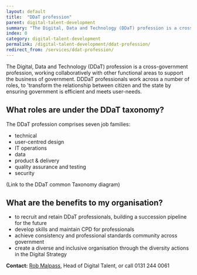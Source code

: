 ```yaml
---
layout: default
title:  "DDaT profession"
parent: digital-talent-development
summary: "The Digital, Data and Technology (DDaT) profession is a cross-government profession, working collaboratively with other functional areas to support the business of government."
index: 0
category: digital-talent-development
permalink: /digital-talent-development/ddat-profession/
redirect_from: /services/ddat-profession/
---
```


The Digital, Data and Technology (DDaT) profession is a cross-government profession, working collaboratively with other functional areas to support the business of government. DDDaT professionals work across a number of roles, to 'transform the relationship between citizen and the state by ensuring government is efficient and meets user-needs.

## What roles are under the DDaT taxonomy?

The DDaT profession comprises seven job families:
- technical
- user-centred design
- IT operations
- data
- product & delivery
- quality assurance and testing
- security

(Link to the DDaT common Taxonomy diagram)


## What are the benefits to my organisation?

-	to recruit and retain DDaT professionals, building a succession pipeline  for the future
-	develop skills and maintain CPD for professionals
-	achieve consistency and professional standards community across government
-	create a diverse and inclusive organisation through the diversity actions in the Digital Strategy

**Contact:** [Rob Malpass](mailto:robert.malpass@gov.scot), Head of Digital Talent, or call 0131 244 0061
